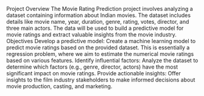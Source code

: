 Project Overview The Movie Rating Prediction project involves analyzing a dataset containing information about Indian movies. The dataset includes details like movie name, year, duration, genre, rating, votes, director, and three main actors. The data will be used to build a predictive model for movie ratings and extract valuable insights from the movie industry. Objectives Develop a predictive model: Create a machine learning model to predict movie ratings based on the provided dataset. This is essentially a regression problem, where we aim to estimate the numerical movie ratings based on various features. Identify influential factors: Analyze the dataset to determine which factors (e.g., genre, director, actors) have the most significant impact on movie ratings. Provide actionable insights: Offer insights to the film industry stakeholders to make informed decisions about movie production, casting, and marketing.
